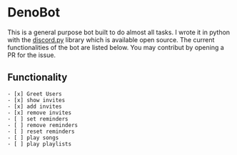 # DenoBot
This is a general purpose bot built to do almost all tasks. I wrote it in python with the [discord.py](https://discordpy.readthedocs.io/en/stable/api.html) library which is available open source. The current functionalities of the bot are listed below. You may contribut by opening a PR for the issue.

## Functionality
    - [x] Greet Users
    - [x] show invites
    - [x] add invites
    - [x] remove invites
    - [ ] set reminders
    - [ ] remove reminders
    - [ ] reset reminders
    - [ ] play songs
    - [ ] play playlists